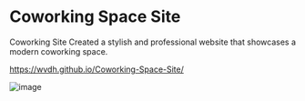# Coworking Space Site

Coworking Site
Created a stylish and professional website that showcases a modern coworking space.

https://wvdh.github.io/Coworking-Space-Site/

![image](https://github.com/wvdh/Coworking-Space-Site/assets/16451862/a3ce5926-414c-44c7-a746-885dade265d3)
